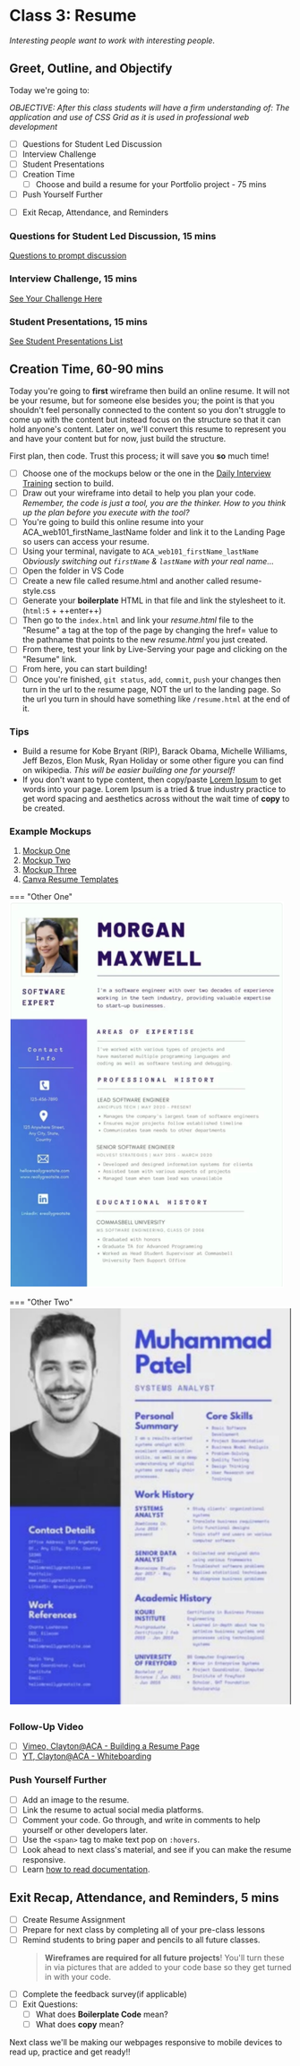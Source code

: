 # Class 3: Resume

<!-- ! HIDE FROM STUDENT; INSTRUCTOR ONLY CONTENT -->
<!-- ## Instructor Only Content - HIDE FROM STUDENTS -->

<!-- ! END INSTRUCTOR ONLY CONTENT -->

*Interesting people want to work with interesting people.*

## Greet, Outline, and Objectify

<!-- SMART: Specific, Measurable, Attainable, Relevant, and Timely. -->
<!-- https://examples.yourdictionary.com/well-written-examples-of-learning-objectives.html -->

Today we're going to:
  
*OBJECTIVE: After this class students will have a firm understanding of: The application and use of CSS Grid as it is used in professional web development*

- [ ] Questions for Student Led Discussion
- [ ] Interview Challenge
- [ ] Student Presentations
- [ ] Creation Time
    * [ ] Choose and build a resume for your Portfolio project - 75 mins
- [ ] Push Yourself Further
<!-- - [ ] Interview Questions: Blog to Show You Know -->
- [ ] Exit Recap, Attendance, and Reminders

### Questions for Student Led Discussion, 15 mins
<!-- This section should be structured with the 5E model: https://lesley.edu/article/empowering-students-the-5e-model-explained -->

[Questions to prompt discussion](./../additionalResources/questionsForDiscussion/qfd-class-3.md)

### Interview Challenge, 15 mins
<!-- The last two E happen here: elaborate and evaluate  -->
<!-- this sections should have a challenge that can be solved with the skills they've learned since their last class. -->
<!-- ! HIDDEN CONTENT: INSTRUCTOR ONLY -->
[See Your Challenge Here](./../additionalResources/interviewChallenges.md)
<!-- ! END HIDDEN CONTENT: INSTRUCTOR ONLY -->

### Student Presentations, 15 mins

[See Student Presentations List](./../additionalResources/studentPresentations.md)

## Creation Time, 60-90 mins

Today you're going to **first** wireframe then build an online resume. It will not be your resume, but for someone else besides you; the point is that you shouldn't feel personally connected to the content so you don't struggle to come up with the content but instead focus on the structure so that it can hold anyone's content. Later on, we'll convert this resume to represent you and have your content but for now, just build the structure.

First plan, then code. Trust this process; it will save you **so** much time!

- [ ] Choose one of the mockups below or the one in the [Daily Interview Training](#interview-challenge) section to build.
- [ ] Draw out your wireframe into detail to help you plan your code. *Remember, the code is just a tool, you are the thinker. How to you think up the plan before you execute with the tool?*
- [ ] You're going to build this online resume into your ACA_web101_firstName_lastName folder and link it to the Landing Page so users can access your resume.
- [ ] Using your terminal, navigate to `ACA_web101_firstName_lastName` O*bviously switching out `firstName` & `lastName` with your real name...*
- [ ] Open the folder in VS Code
- [ ] Create a new file called resume.html and another called resume-style.css
- [ ] Generate your **boilerplate** HTML in that file and link the stylesheet to it. (`html:5` + ++enter++)
- [ ] Then go to the `index.html` and link your *resume.html* file to the "Resume" a tag at the top of the page by changing the href= value to the pathname that points to the new *resume.html* you just created.
- [ ] From there, test your link by Live-Serving your page and clicking on the "Resume" link.
- [ ] From here, you can start building!
- [ ] Once you're finished, `git status`, `add`, `commit`, `push` your changes then turn in the url to the resume page, NOT the url to the landing page. So the url you turn in should have something like `/resume.html` at the end of it.

### Tips

* Build a resume for Kobe Bryant (RIP), Barack Obama, Michelle Williams, Jeff Bezos, Elon Musk, Ryan Holiday or some other figure you can find on wikipedia. *This will be easier building one for yourself!*
* If you don't want to type content, then copy/paste [Lorem Ipsum](https://getlorem.com/) to get words into your page. Lorem Ipsum is a tried & true industry practice to get word spacing and aesthetics across without the wait time of **copy** to be created.

### Example Mockups

1. [Mockup One](https://www.resume-now.com/wp-content/uploads/2018/02/RB_Modern2_CTP1_rsm_1664x2153-hi_res.png)
1. [Mockup Two](https://img.resume.com/templates/2.png)
1. [Mockup Three](https://encrypted-tbn0.gstatic.com/images?q=tbn:ANd9GcTu_OJu366oz6ps7JRkLbnMfo5moNM6strMT1qTpUBrbdbEOdMzKg)
1. [Canva Resume Templates](https://www.canva.com/resumes/templates/)

=== "Other One"
    ![resume-example-one](./../images/resume-example-one.png)

=== "Other Two"
    ![resume-example-two](./../images/resume-example-two.png)

### Follow-Up Video

- [ ] [Vimeo, Clayton@ACA - Building a Resume Page](https://vimeo.com/292956427/ae48516429)
- [ ] [YT, Clayton@ACA - Whiteboarding](https://www.youtube.com/watch?v=iXf5DSCeyAA)

### Push Yourself Further

- [ ] Add an image to the resume.
- [ ] Link the resume to actual social media platforms.
- [ ] Comment your code. Go through, and write in comments to help yourself or other developers later.
- [ ] Use the `<span>` tag to make text pop on `:hovers`.
- [ ] Look ahead to next class's material, and see if you can make the resume responsive.
- [ ] Learn [how to read documentation](https://sweetcode.io/art-reading-documentation/).

## Exit Recap, Attendance, and Reminders, 5 mins

- [ ] Create Resume Assignment
- [ ] Prepare for next class by completing all of your pre-class lessons
- [ ] Remind students to bring paper and pencils to all future classes.
  > **Wireframes are required for all future projects**! You'll turn these in via pictures that are added to your code base so they get turned in with your code.
- [ ] Complete the feedback survey(if applicable)
- [ ] Exit Questions:
    * [ ] What does **Boilerplate Code** mean?
    * [ ] What does **copy** mean?

Next class we'll be making our webpages responsive to mobile devices to read up, practice and get ready!!

<!-- <iframe id="openedx-zollege" src="https://openedx.zollege.com/feedback" style="width: 100%; height: 500px; border: 0">Browser not compatible.</iframe>
<script src="https://openedx.zollege.com/assets/index.js" type="application/javascript"></script> -->


<!-- TODO Create 3 question exit questions -->

<!-- TODO INSERT Student Feedback From -->

<!-- TODO INSERT *HIDDEN* Instruc tor Feedback Form -->

<!-- 
height/width = 1.777 ---- width="655" height="368"
cp workspace/resources/classOutlineTemplate.md docs/module-
 -->